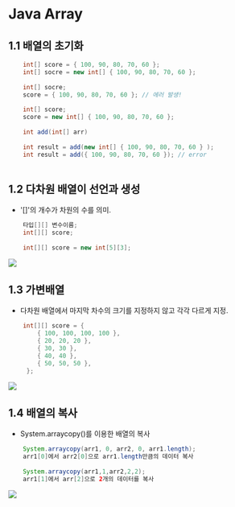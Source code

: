 # Java Array
## 1.1 배열의 초기화
```java
	int[] score = { 100, 90, 80, 70, 60 };
    int[] socre = new int[] { 100, 90, 80, 70, 60 };
    
    int[] socre;
    score = { 100, 90, 80, 70, 60 }; // 에러 발생!
    
    int[] score;
    score = new int[] { 100, 90, 80, 70, 60 };
    
    int add(int[] arr)
    
    int result = add(new int[] { 100, 90, 80, 70, 60 } );
	int result = add({ 100, 90, 80, 70, 60 }); // error
   
```
## 1.2 다차원 배열이 선언과 생성
* '[]'의 개수가 차원의 수를 의미.
```java
	타입[][] 변수이름;
    int[][] score;
    
    int[][] score = new int[5][3];
```
![](https://github.com/HaeSeongPark/TIL/blob/master/img/Java/Java%20Array%20%EB%8B%A4%EC%B0%A8%EC%9B%90.png)

## 1.3 가변배열
* 다차원 배열에서 마지막 차수의 크기를 지정하지 않고 각각 다르게  지정.
```java
	int[][] score = {
    	{ 100, 100, 100, 100 },
        { 20, 20, 20 },
        { 30, 30 },
        { 40, 40 },
        { 50, 50, 50 },
     };
```
![](https://github.com/HaeSeongPark/TIL/blob/master/img/Java/Java%20Array%20%EA%B0%80%EB%B3%80%EB%B0%B0%EC%97%B4.png)

## 1.4 배열의 복사
* System.arraycopy()를 이용한 배열의 복사
```java
	System.arraycopy(arr1, 0, arr2, 0, arr1.length);
    arr1[0]에서 arr2[0]으로 arr1.length만큼의 데이터 복사
    
    System.arraycopy(arr1,1,arr2,2,2);
    arr1[1]에서 arr[2]으로 2개의 데이터를 복사
```
![](https://github.com/HaeSeongPark/TIL/blob/master/img/Java/Java%20Array%20%EB%B3%B5%EC%82%AC.png)
